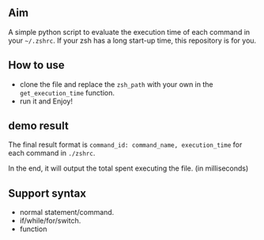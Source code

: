 ## Aim

A simple python script to evaluate the execution time of each command in your `~/.zshrc`. If your zsh has a long start-up time, this repository is for you.

## How to use

-   clone the file and replace the `zsh_path` with your own in the `get_execution_time` function.
-   run it and Enjoy!

## demo result

The final result format is `command_id: command_name, execution_time` for each command in `./zshrc`.

In the end, it will output the total spent executing the file. (in milliseconds)

## Support syntax

-   normal statement/command.
-   if/while/for/switch.
-   function
